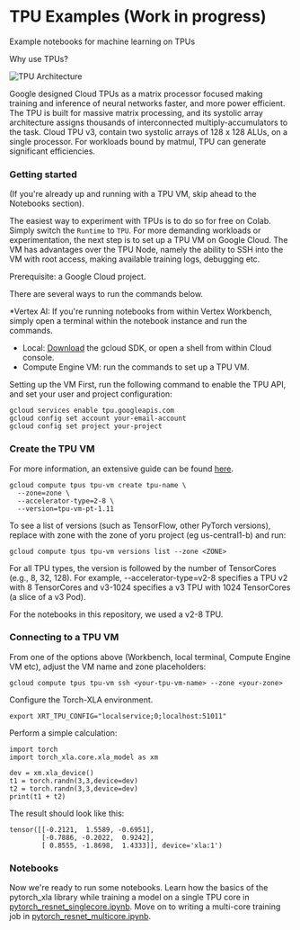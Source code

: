 # TPU Examples (Work in progress)
Example notebooks for machine learning on TPUs

Why use TPUs?

![TPU Architecture](https://cloud.google.com/static/tpu/docs/images/image4_5pfb45w.gif)

Google designed Cloud TPUs as a matrix processor focused making training and inference of neural networks faster, and more power efficient. The TPU is built for massive matrix processing, and its systolic array architecture assigns thousands of interconnected multiply-accumulators to the task. Cloud TPU v3, contain two systolic arrays of 128 x 128 ALUs, on a single processor. For workloads bound by matmul, TPU can generate significant efficiencies.

### Getting started

(If you're already up and running with a TPU VM, skip ahead to the Notebooks section).

The easiest way to experiment with TPUs is to do so for free on Colab. Simply switch the `Runtime` to `TPU`.
For more demanding workloads or experimentation, the next step is to set up a TPU VM on Google Cloud. The VM has advantages over the TPU Node, namely the ability to SSH into the VM with root access, making available training logs, debugging etc.

Prerequisite: a Google Cloud project.

There are several ways to run the commands below. 

*Vertex AI: If you're running notebooks from within Vertex Workbench, simply open a terminal within the notebook instance and run the commands.  
* Local: [Download](https://cloud.google.com/sdk/docs/install) the gcloud SDK, or open a shell from within Cloud console.
* Compute Engine VM: run the commands to set up a TPU VM.

Setting up the VM
First, run the following command to enable the TPU API, and set your user and project configuration:
```
gcloud services enable tpu.googleapis.com
gcloud config set account your-email-account
gcloud config set project your-project
```

### Create the TPU VM

For more information, an extensive guide can be found [here](https://cloud.google.com/tpu/docs/run-calculation-pytorch#create-vm).

```
gcloud compute tpus tpu-vm create tpu-name \
  --zone=zone \
  --accelerator-type=2-8 \
  --version=tpu-vm-pt-1.11
```

To see a list of versions (such as TensorFlow, other PyTorch versions), replace with zone with the zone of yoru project (eg us-central1-b) and run:

```
gcloud compute tpus tpu-vm versions list --zone <ZONE>
```

For all TPU types, the version is followed by the number of TensorCores (e.g., 8, 32, 128). For example, --accelerator-type=v2-8 specifies a TPU v2 with 8 TensorCores and v3-1024 specifies a v3 TPU with 1024 TensorCores (a slice of a v3 Pod).

For the notebooks in this repository, we used a v2-8 TPU.

### Connecting to a TPU VM

From one of the options above (Workbench, local terminal, Compute Engine VM etc), adjust the VM name and zone placeholders:

```
gcloud compute tpus tpu-vm ssh <your-tpu-vm-name> --zone <your-zone>
```

Configure the Torch-XLA environment.

```
export XRT_TPU_CONFIG="localservice;0;localhost:51011"
```

Perform a simple calculation:
```
import torch
import torch_xla.core.xla_model as xm

dev = xm.xla_device()
t1 = torch.randn(3,3,device=dev)
t2 = torch.randn(3,3,device=dev)
print(t1 + t2)
```

The result should look like this:
```
tensor([[-0.2121,  1.5589, -0.6951],
        [-0.7886, -0.2022,  0.9242],
        [ 0.8555, -1.8698,  1.4333]], device='xla:1')
```

### Notebooks

Now we're ready to run some notebooks. Learn how the basics of the pytorch_xla library while training a model on a single TPU core in [pytorch_resnet_singlecore.ipynb](https://github.com/rastringer/TPU_examples/blob/main/pytorch_mnist_singlecore.ipynb).
Move on to writing a multi-core training job in [pytorch_resnet_multicore.ipynb](https://github.com/rastringer/TPU_examples/blob/main/pytorch_mnist_multicorecore.ipynb).
